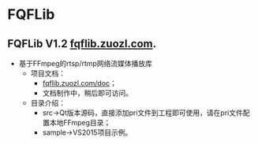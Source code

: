 # FQFLib
## FQFLib V1.2 [fqflib.zuozl.com](http://fqflib.zuozl.com).
* 基于FFmpeg的rtsp/rtmp网络流媒体播放库
	* 项目文档：
		* [fqflib.zuozl.com/doc](http://fqflib.zuozl.com/doc)；
		* 文档制作中，稍后即可访问。
	* 目录介绍：
		* src->Qt版本源码，直接添加pri文件到工程即可使用，请在pri文件配置本地FFmpeg目录；
		* sample->VS2015项目示例。